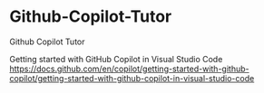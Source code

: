 # Github-Copilot-Tutor
Github Copilot Tutor

Getting started with GitHub Copilot in Visual Studio Code
https://docs.github.com/en/copilot/getting-started-with-github-copilot/getting-started-with-github-copilot-in-visual-studio-code

